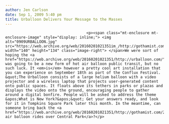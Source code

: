 ```yaml
---
author: Jen Carlson
date: Sep 1, 2009 5:40 pm
title: Urballoon Delivers Your Message to the Masses
---
```


	
										<p><span class="mt-enclosure mt-enclosure-image" style="display: inline;"> <img alt="0909URBALLOON.jpg" src="https://web.archive.org/web/20160201021351im_/http://gothamist.com/attachments/arts_jen/0909URBALLOON.jpg" width="140" height="134" class="image-right"> </span>We were sort of hoping the <a href="https://web.archive.org/web/20160201021351/http://urballoon.com/">Urballoon</a> was going to be a new form of hot air balloon public transit, but no such luck. It <em>is</em> however a pretty cool art installation that you can experience on September 18th as part of the Conflux Festival. &quot;The Urballoon consists of a large helium balloon with a video projector and a wireless laptop that projects user-generated content onto public spaces. It floats above its tethers in parks or plazas and displays the video onto the ground, encouraging people to gather around a digital bonfire. People will be asked to address the theme &apos;What is New York?&apos;&quot; Get your answers ready, and look for it in Tompkins Square Park later this month. In the meantime, can someone bring back the <a href="https://web.archive.org/web/20160201021351/http://gothamist.com/2008/07/24/soar_above_central_park_in_a_balloo.php">hot air balloon rides over Central Park</a>?</p>					
										
									
				